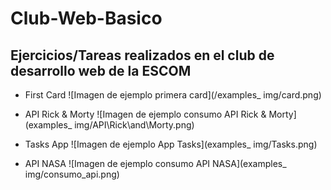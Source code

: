 # Club-Web-Basico
## Ejercicios/Tareas realizados en el club de desarrollo web de la ESCOM

- First Card
![Imagen de ejemplo primera card](/examples_ img/card.png)

- API Rick & Morty
![Imagen de ejemplo consumo API Rick & Morty](examples_ img/API\Rick\and\Morty.png)

- Tasks App
![Imagen de ejemplo App Tasks](examples_ img/Tasks.png)

- API NASA
![Imagen de ejemplo consumo API NASA](examples_ img/consumo_api.png)

